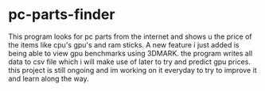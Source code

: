 # pc-parts-finder
This program looks for pc parts from the internet and shows u the price of the items like cpu's gpu's and ram sticks.
A new feature i just added is being able to view gpu benchmarks using 3DMARK.
the program writes all data to csv file which i will make use of later to try and predict gpu prices.
this project is still ongoing and im working on it everyday to try to improve it and learn along the way.

